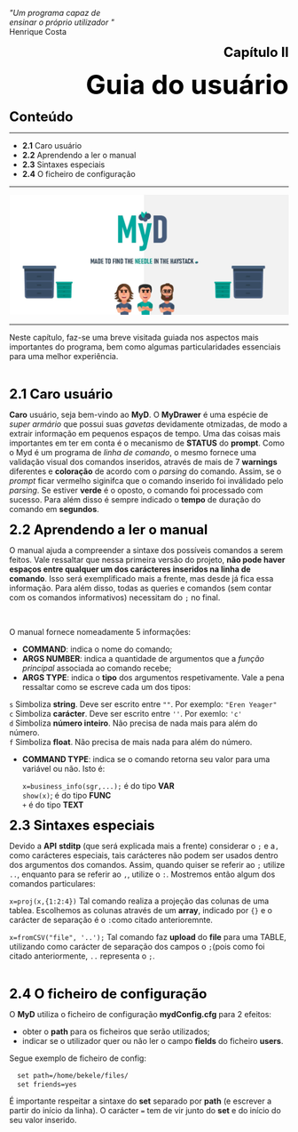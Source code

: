 <div> <p align="left"><i> "Um programa capaz de  <br> ensinar o próprio utilizador "</i> <br>
Henrique Costa</div>
<p align="right"><font size="5" style="color:black"> <b>Capítulo II </b></font> </p>
<p align="right"><font size="9" style="color:black"> <b>Guia do usuário </b></font> </p>

<p style="color:black"><b><font size="5">Conteúdo</font></b></p>
<hr>

* **2.1** Caro usuário  
* **2.2** Aprendendo a ler o manual 
* **2.3** Sintaxes especiais 
* **2.4** O ficheiro de configuração

<hr>

<img  src="../../pictures/banner1.jpeg">

<hr>

Neste capítulo, faz-se uma breve visitada guiada nos aspectos mais importantes do programa, bem como algumas particularidades essenciais para uma melhor experiência. 

<br>

<p><font size="5" style="color:black"><b>2.1 Caro usuário </b></font> </p>

**Caro** usuário, seja bem-vindo ao **MyD**. O **MyDrawer** é uma espécie de *super armário* que possui suas *gavetas* devidamente otmizadas, de modo a extrair informação em pequenos espaços de tempo. Uma das coisas mais importantes em ter em conta é o mecanismo de **STATUS** do **prompt**. Como o Myd é um programa de *linha de comando*, o mesmo fornece uma validação visual dos comandos inseridos, através de mais de 7 **warnings** diferentes e **coloração** de acordo com o *parsing* do comando. Assim, se o *prompt* ficar vermelho siginifca que o comando inserido foi inválidado pelo *parsing*. Se estiver **verde** é o oposto, o comando foi processado com sucesso. Para além disso é sempre indicado o **tempo** de duração do comando em **segundos**. 

<p><font size="5" style="color:black"><b>2.2 Aprendendo a ler o manual </b></font> </p>

O manual ajuda a compreender a sintaxe dos possíveis comandos a serem feitos. Vale ressaltar que nessa primeira versão do projeto, **não pode haver espaços entre qualquer um dos carácteres inseridos na linha de comando**. Isso será exemplificado mais a frente, mas desde já fica essa informação. Para além disso, todas as queries e comandos (sem contar com os comandos informativos) necessitam do ```;``` no final.

<br>

O manual fornece nomeadamente 5 informações:

* **COMMAND**: indica o nome do comando;
* **ARGS NUMBER**: indica a quantidade de argumentos que a *função principal* associada ao comando recebe;
*  **ARGS TYPE**: indica o **tipo** dos argumentos respetivamente. Vale a pena ressaltar como se escreve cada um dos tipos: 

```s``` Simboliza **string**. Deve ser escrito entre ```""```. Por exemplo: ```"Eren Yeager"```<br>
```c``` Simboliza **carácter**. Deve ser escrito entre ```''```. Por exemlo: ```'c'```<br>
```d``` Simboliza **número inteiro**. Não precisa de nada mais para além do número. <br>
```f``` Simboliza **float**. Não precisa de mais nada para além do número.

* **COMMAND TYPE**: indica se o comando retorna seu valor para uma variável ou não. Isto é:

  ```x=business_info(sgr,...);``` é do tipo **VAR**
  <br>```show(x)```; é do tipo **FUNC**
  <br>```+``` é do tipo **TEXT**


<p><font size="5" style="color:black"><b>2.3 Sintaxes especiais </b></font> </p>

Devido a **API** **stditp** (que será explicada mais a frente) considerar o ```;``` e a```,``` como carácteres especiais, tais carácteres não podem ser usados dentro dos argumentos dos comandos. Assim, quando quiser se referir ao ```;``` utilize ```..```, enquanto para se referir ao ```,```, utilize o ```:```. Mostremos então algum dos comandos particulares:

```x=proj(x,{1:2:4})``` Tal comando realiza a projeção das colunas de uma tablea. Escolhemos as colunas através de um **array**, indicado por ```{}``` e o carácter de separação é o ```:```como citado anterioremnte.

```x=fromCSV("file", '..');``` Tal comando faz **upload** do **file** para uma TABLE, utilizando como carácter de separação dos campos o ```;```(pois como foi citado anteriormente, ```..``` representa o ```;```.

<br>
<p><font size="5" style="color:black"><b>2.4 O ficheiro de configuração </b></font> </p>

O **MyD** utiliza o ficheiro de configuração **mydConfig.cfg** para 2 efeitos:

* obter o **path** para os ficheiros que serão utilizados;
* indicar se o utilizador quer ou não ler o campo **fields** do ficheiro **users**.

Segue exemplo de ficheiro de config:

```
  set path=/home/bekele/files/
  set friends=yes
  ```

É importante respeitar a sintaxe do **set** separado por **path** (e escrever a partir do início da linha). O carácter ```=``` tem de vir junto do **set** e do início do seu valor inserido.
